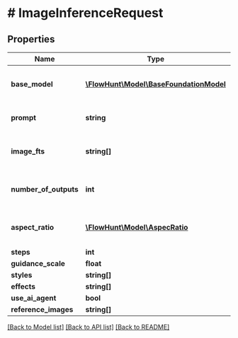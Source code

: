 # # ImageInferenceRequest

## Properties

Name | Type | Description | Notes
------------ | ------------- | ------------- | -------------
**base_model** | [**\FlowHunt\Model\BaseFoundationModel**](BaseFoundationModel.md) | The base model to use for inference |
**prompt** | **string** | The prompt to use for inference |
**image_fts** | **string[]** | The list of image FTs to use for inference |
**number_of_outputs** | **int** | The number of outputs to generate | [optional] [default to 1]
**aspect_ratio** | [**\FlowHunt\Model\AspecRatio**](AspecRatio.md) | The aspect ratio of the output images | [optional]
**steps** | **int** |  | [optional]
**guidance_scale** | **float** |  | [optional]
**styles** | **string[]** |  | [optional]
**effects** | **string[]** |  | [optional]
**use_ai_agent** | **bool** |  | [optional]
**reference_images** | **string[]** |  | [optional]

[[Back to Model list]](../../README.md#models) [[Back to API list]](../../README.md#endpoints) [[Back to README]](../../README.md)
